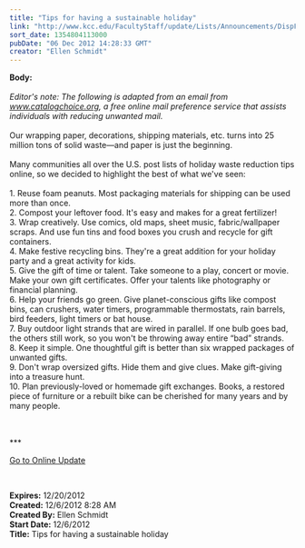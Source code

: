 ```yaml
---
title: "Tips for having a sustainable holiday"
link: "http://www.kcc.edu/FacultyStaff/update/Lists/Announcements/DispForm.aspx?ID=926"
sort_date: 1354804113000
pubDate: "06 Dec 2012 14:28:33 GMT"
creator: "Ellen Schmidt"
---
```


<div><b>Body:</b> <div class="ExternalClass74575A0D92FB4921A1D43990FC8969A2"><div> </div>
<div><em>Editor's note: The following is adapted from an email from </em><a href="http://www.catalogchoice.org"><em>www.catalogchoice.org</em></a><em>, a free online mail preference service that assists individuals with reducing unwanted mail.</em></div>
<div><br />Our wrapping paper, decorations, shipping materials, etc. turns into 25 million tons of solid waste—and paper is just the beginning.</div>
<div><br />Many communities all over the U.S. post lists of holiday waste reduction tips online, so we decided to highlight the best of what we've seen:</div>
<div><br />1. Reuse foam peanuts. Most packaging materials for shipping can be used more than once.<br />2. Compost your leftover food. It's easy and makes for a great fertilizer!<br />3. Wrap creatively. Use comics, old maps, sheet music, fabric/wallpaper scraps. And use fun tins and food boxes you crush and recycle for gift containers.<br />4. Make festive recycling bins. They're a great addition for your holiday party and a great activity for kids.<br />5. Give the gift of time or talent. Take someone to a play, concert or movie. Make your own gift certificates. Offer your talents like photography or financial planning.<br />6. Help your friends go green. Give planet-conscious gifts like compost bins, can crushers, water timers, programmable thermostats, rain barrels, bird feeders, light timers or bat house.<br />7. Buy outdoor light strands that are wired in parallel. If one bulb goes bad, the others still work, so you won't be throwing away entire “bad” strands.<br />8. Keep it simple. One thoughtful gift is better than six wrapped packages of unwanted gifts.<br />9. Don't wrap oversized gifts. Hide them and give clues. Make gift-giving into a treasure hunt.<br />10. Plan previously-loved or homemade gift exchanges. Books, a restored piece of furniture or a rebuilt bike can be cherished for many years and by many people.<br /></div>
<div> </div>
<div>
<div>
<div>
<div>
<div> </div>
<div>
<p>***</p>
<p><a href="/FacultyStaff/update/Pages/dailyupdate.aspx">Go to Online Update</a></p>
<p> </p></div></div></div></div></div></div></div>
<div><b>Expires:</b> 12/20/2012</div>
<div><b>Created:</b> 12/6/2012 8:28 AM</div>
<div><b>Created By:</b> Ellen Schmidt</div>
<div><b>Start Date:</b> 12/6/2012</div>
<div><b>Title:</b> Tips for having a sustainable holiday</div>
